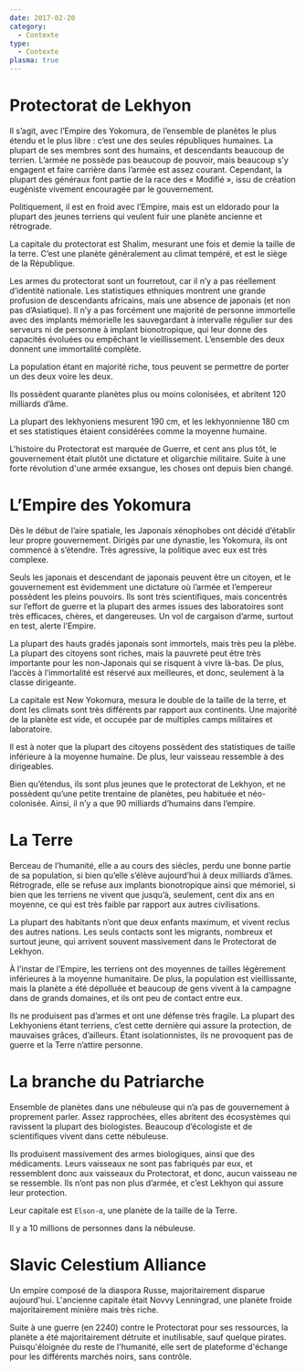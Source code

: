 ```yaml
---
date: 2017-02-20
category:
  - Contexte
type:
  - Contexte
plasma: true
---
```



# Protectorat de Lekhyon

Il s’agit, avec l’Empire des Yokomura, de l’ensemble de planètes le plus étendu et le plus libre : c’est une des seules républiques humaines.
La plupart de ses membres sont des humains, et descendants beaucoup de terrien. L’armée ne possède pas beaucoup de pouvoir, mais beaucoup s’y engagent et faire carrière dans l’armée est assez courant. Cependant, la plupart des généraux font partie de la race des « Modifié », issu de création eugéniste vivement encouragée par le gouvernement.

Politiquement, il est en froid avec l’Empire, mais est un eldorado pour la plupart des jeunes terriens qui veulent fuir une planète ancienne et rétrograde.

La capitale du protectorat est Shalim, mesurant une fois et demie la taille de la terre. C’est une planète généralement au climat tempéré, et est le siège de la République.

Les armes du protectorat sont un fourretout, car il n’y a pas réellement d’identité nationale. Les statistiques ethniques montrent une grande profusion de descendants africains, mais une absence de japonais (et non pas d’Asiatique). Il n’y a pas forcément une majorité de personne immortelle avec des implants mémorielle les sauvegardant à intervalle régulier sur des serveurs ni de personne à implant bionotropique, qui leur donne des capacités évoluées ou empêchant le vieillissement. L’ensemble des deux donnent une immortalité complète.

La population étant en majorité riche, tous peuvent se permettre de porter un des deux voire les deux.

Ils possèdent quarante planètes plus ou moins colonisées, et abritent 120 milliards d’âme.

La plupart des lekhyoniens mesurent 190 cm, et les lekhyonnienne 180 cm et ses statistiques étaient considérées comme la moyenne humaine.

L'histoire du Protectorat est marquée de Guerre, et cent ans plus tôt, le gouvernement était plutôt une dictature et oligarchie militaire. Suite à une forte révolution d'une armée exsangue, les choses ont depuis bien changé.

# L’Empire des Yokomura

Dès le début de l’aire spatiale, les Japonais xénophobes ont décidé d’établir leur propre gouvernement. Dirigés par une dynastie, les Yokomura, ils ont commencé à s’étendre. Très agressive, la politique avec eux est très complexe.

Seuls les japonais et descendant de japonais peuvent être un citoyen, et le gouvernement est évidemment une dictature où l’armée et l’empereur possèdent les pleins pouvoirs.
Ils sont très scientifiques, mais concentrés sur l’effort de guerre et la plupart des armes issues des laboratoires sont très efficaces, chères, et dangereuses. Un vol de cargaison d’arme, surtout en test, alerte l’Empire.

La plupart des hauts gradés japonais sont immortels, mais très peu la plèbe. La plupart des citoyens sont riches, mais la pauvreté peut être très importante pour les non-Japonais qui se risquent à vivre là-bas. De plus, l’accès à l’immortalité est réservé aux meilleures, et donc, seulement à la classe dirigeante.

La capitale est New Yokomura, mesura le double de la taille de la terre, et dont les climats sont très différents par rapport aux continents. Une majorité de la planète est vide, et occupée par de multiples camps militaires et laboratoire.

Il est à noter que la plupart des citoyens possèdent des statistiques de taille inférieure à la moyenne humaine. De plus, leur vaisseau ressemble à des dirigeables.

Bien qu’étendus, ils sont plus jeunes que le protectorat de Lekhyon, et ne possèdent qu’une petite trentaine de planètes, peu habituée et néo-colonisée. Ainsi, il n’y a que 90 milliards d’humains dans l’empire.

# La Terre

Berceau de l’humanité, elle a au cours des siècles, perdu une bonne partie de sa population, si bien qu’elle s’élève aujourd’hui à deux milliards d’âmes. Rétrograde, elle se refuse aux implants bionotropique ainsi que mémoriel, si bien que les terriens ne vivent que jusqu’à, seulement, cent dix ans en moyenne, ce qui est très faible par rapport aux autres civilisations.

La plupart des habitants n’ont que deux enfants maximum, et vivent reclus des autres nations. Les seuls contacts sont les migrants, nombreux et surtout jeune, qui arrivent souvent massivement dans le Protectorat de Lekhyon.

À l’instar de l’Empire, les terriens ont des moyennes de tailles légèrement inférieures à la moyenne humanitaire. De plus, la population est vieillissante, mais la planète a été dépolluée et beaucoup de gens vivent à la campagne dans de grands domaines, et ils ont peu de contact entre eux.

Ils ne produisent pas d’armes et ont une défense très fragile. La plupart des Lekhyoniens étant terriens, c’est cette dernière qui assure la protection, de mauvaises grâces, d’ailleurs. Étant isolationnistes, ils ne provoquent pas de guerre et la Terre n’attire personne.

# La branche du Patriarche

Ensemble de planètes dans une nébuleuse qui n’a pas de gouvernement à proprement parler. Assez rapprochées, elles abritent des écosystèmes qui ravissent la plupart des biologistes. Beaucoup d’écologiste et de scientifiques vivent dans cette nébuleuse.

Ils produisent massivement des armes biologiques, ainsi que des médicaments. Leurs vaisseaux ne sont pas fabriqués par eux, et ressemblent donc aux vaisseaux du Protectorat, et donc, aucun vaisseau ne se ressemble. Ils n’ont pas non plus d’armée, et c’est Lekhyon qui assure leur protection.

Leur capitale est `Elson-α`, une planète de la taille de la Terre.

Il y a 10 millions de personnes dans la nébuleuse.

# Slavic Celestium Alliance

Un empire composé de la diaspora Russe, majoritairement disparue aujourd'hui. L'ancienne capitale était Novvy Lenningrad, une planète froide majoritairement minière mais très riche.

Suite à une guerre (en 2240) contre le Protectorat pour ses ressources, la planète a été majoritairement détruite et inutilisable, sauf quelque pirates.
Puisqu'éloignée du reste de l'humanité, elle sert de plateforme d'échange pour les différents marchés noirs, sans contrôle.